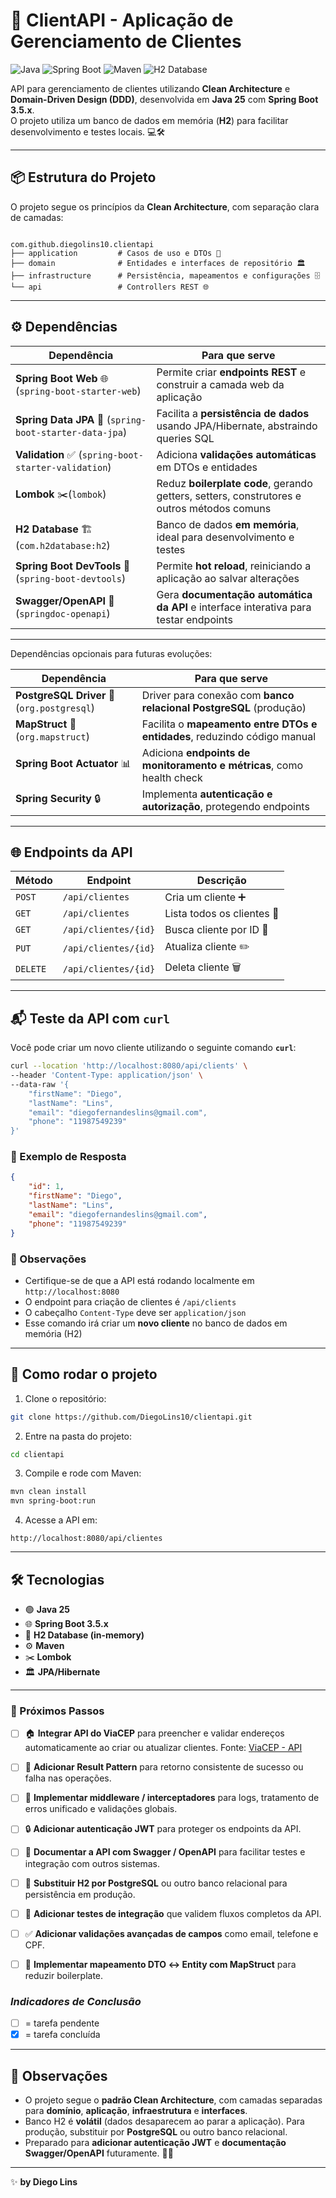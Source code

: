 # 🚀 ClientAPI - Aplicação de Gerenciamento de Clientes

![Java](https://img.shields.io/badge/Java-25-blue?logo=java) 
![Spring Boot](https://img.shields.io/badge/Spring%20Boot-3.5.x-green?logo=spring) 
![Maven](https://img.shields.io/badge/Maven-3.9.6-red?logo=apache-maven) 
![H2 Database](https://img.shields.io/badge/H2%20DB-in%20memory-orange?logo=h2-database)

API para gerenciamento de clientes utilizando **Clean Architecture** e **Domain-Driven Design (DDD)**, desenvolvida em **Java 25** com **Spring Boot 3.5.x**.  
O projeto utiliza um banco de dados em memória (**H2**) para facilitar desenvolvimento e testes locais. 💻🛠️

---

## 📦 Estrutura do Projeto

O projeto segue os princípios da **Clean Architecture**, com separação clara de camadas:

```

com.github.diegolins10.clientapi
├── application         # Casos de uso e DTOs 📝
├── domain              # Entidades e interfaces de repositório 🏛️
├── infrastructure      # Persistência, mapeamentos e configurações 🗄️
└── api                 # Controllers REST 🌐

````

---

## ⚙️ Dependências

| Dependência                                          | Para que serve                                                                             |
| ---------------------------------------------------- | ------------------------------------------------------------------------------------------ |
| **Spring Boot Web** 🌐 (`spring-boot-starter-web`)      | Permite criar **endpoints REST** e construir a camada web da aplicação                     | 
| **Spring Data JPA** 💾  (`spring-boot-starter-data-jpa`) | Facilita a **persistência de dados** usando JPA/Hibernate, abstraindo queries SQL          | 
| **Validation** ✅ (`spring-boot-starter-validation`)    | Adiciona **validações automáticas** em DTOs e entidades                                    | 
| **Lombok** ✂️(`lombok`)                                | Reduz **boilerplate code**, gerando getters, setters, construtores e outros métodos comuns | 
| **H2 Database** 🏗️(`com.h2database:h2`)                | Banco de dados **em memória**, ideal para desenvolvimento e testes                         | 
| **Spring Boot DevTools** 🔄 (`spring-boot-devtools`)    | Permite **hot reload**, reiniciando a aplicação ao salvar alterações                       | 
| **Swagger/OpenAPI** 📑  (`springdoc-openapi`)            | Gera **documentação automática da API** e interface interativa para testar endpoints       | 

---

Dependências opcionais para futuras evoluções:

| Dependência                                          | Para que serve                                                                             |
| ---------------------------------------------------- | ------------------------------------------------------------------------------------------ |
| **PostgreSQL Driver** 🐘(`org.postgresql`)             | Driver para conexão com **banco relacional PostgreSQL** (produção)                      |
| **MapStruct** 🔀 (`org.mapstruct`)                      | Facilita o **mapeamento entre DTOs e entidades**, reduzindo código manual              | 
| **Spring Boot Actuator** 📊                            | Adiciona **endpoints de monitoramento e métricas**, como health check                   | 
| **Spring Security** 🔒                                 | Implementa **autenticação e autorização**, protegendo endpoints                         | 

---

## 🌐 Endpoints da API

| Método | Endpoint | Descrição |
|--------|----------|-----------|
| `POST` | `/api/clientes` | Cria um cliente ➕ |
| `GET` | `/api/clientes` | Lista todos os clientes 📃 |
| `GET` | `/api/clientes/{id}` | Busca cliente por ID 🔎 |
| `PUT` | `/api/clientes/{id}` | Atualiza cliente ✏️ |
| `DELETE` | `/api/clientes/{id}` | Deleta cliente 🗑️ |

---

## 📬 Teste da API com `curl`

Você pode criar um novo cliente utilizando o seguinte comando **`curl`**:

```bash
curl --location 'http://localhost:8080/api/clients' \
--header 'Content-Type: application/json' \
--data-raw '{
    "firstName": "Diego",
    "lastName": "Lins",
    "email": "diegofernandeslins@gmail.com",
    "phone": "11987549239"
}'
```

### 🔹 Exemplo de Resposta

```json
{
    "id": 1,
    "firstName": "Diego",
    "lastName": "Lins",
    "email": "diegofernandeslins@gmail.com",
    "phone": "11987549239"
}
```

### 🔹 Observações

* Certifique-se de que a API está rodando localmente em `http://localhost:8080`
* O endpoint para criação de clientes é `/api/clients`
* O cabeçalho `Content-Type` deve ser `application/json`
* Esse comando irá criar um **novo cliente** no banco de dados em memória (H2)

---

## 🚀 Como rodar o projeto

1. Clone o repositório:
```bash
git clone https://github.com/DiegoLins10/clientapi.git
````

2. Entre na pasta do projeto:

```bash
cd clientapi
```

3. Compile e rode com Maven:

```bash
mvn clean install
mvn spring-boot:run
```

4. Acesse a API em:

```
http://localhost:8080/api/clientes
```

---

## 🛠 Tecnologias

* 🟢 **Java 25**
* 🌐 **Spring Boot 3.5.x**
* 💾 **H2 Database (in-memory)**
* ⚙️ **Maven**
* ✂️ **Lombok**
* 🏛️ **JPA/Hibernate**

---

### 🚀 Próximos Passos

* [ ] 🏠 **Integrar API do ViaCEP** para preencher e validar endereços automaticamente ao criar ou atualizar clientes.
  Fonte: [ViaCEP - API](https://viacep.com.br/)

* [ ] 🎯 **Adicionar Result Pattern** para retorno consistente de sucesso ou falha nas operações.

* [ ] 🔄 **Implementar middleware / interceptadores** para logs, tratamento de erros unificado e validações globais.

* [ ] 🔒 **Adicionar autenticação JWT** para proteger os endpoints da API.

* [ ] 📑 **Documentar a API com Swagger / OpenAPI** para facilitar testes e integração com outros sistemas.

* [ ] 🐘 **Substituir H2 por PostgreSQL** ou outro banco relacional para persistência em produção.

* [ ] 🧪 **Adicionar testes de integração** que validem fluxos completos da API.

* [ ] ✅ **Adicionar validações avançadas de campos** como email, telefone e CPF.

* [ ] 🔀 **Implementar mapeamento DTO ↔ Entity com MapStruct** para reduzir boilerplate.

### ***Indicadores de Conclusão***

* [ ] = tarefa pendente
* [x] = tarefa concluída

---

## 📖 Observações

* O projeto segue o **padrão Clean Architecture**, com camadas separadas para **domínio**, **aplicação**, **infraestrutura** e **interfaces**.
* Banco H2 é **volátil** (dados desaparecem ao parar a aplicação). Para produção, substituir por **PostgreSQL** ou outro banco relacional.
* Preparado para **adicionar autenticação JWT** e **documentação Swagger/OpenAPI** futuramente. 🔐📑

---

✨ **by Diego Lins**
